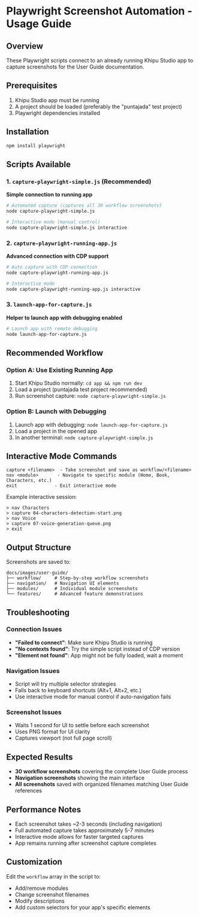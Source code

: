 # Playwright Screenshot Automation - Usage Guide

## Overview
These Playwright scripts connect to an already running Khipu Studio app to capture screenshots for the User Guide documentation.

## Prerequisites
1. Khipu Studio app must be running
2. A project should be loaded (preferably the "puntajada" test project)
3. Playwright dependencies installed

## Installation
```bash
npm install playwright
```

## Scripts Available

### 1. `capture-playwright-simple.js` (Recommended)
**Simple connection to running app**

```bash
# Automated capture (captures all 30 workflow screenshots)
node capture-playwright-simple.js

# Interactive mode (manual control)
node capture-playwright-simple.js interactive
```

### 2. `capture-playwright-running-app.js` 
**Advanced connection with CDP support**

```bash
# Auto capture with CDP connection
node capture-playwright-running-app.js

# Interactive mode
node capture-playwright-running-app.js interactive
```

### 3. `launch-app-for-capture.js`
**Helper to launch app with debugging enabled**

```bash
# Launch app with remote debugging
node launch-app-for-capture.js
```

## Recommended Workflow

### Option A: Use Existing Running App
1. Start Khipu Studio normally: `cd app && npm run dev`
2. Load a project (puntajada test project recommended)
3. Run screenshot capture: `node capture-playwright-simple.js`

### Option B: Launch with Debugging
1. Launch app with debugging: `node launch-app-for-capture.js`
2. Load a project in the opened app
3. In another terminal: `node capture-playwright-simple.js`

## Interactive Mode Commands
```
capture <filename>  - Take screenshot and save as workflow/<filename>
nav <module>       - Navigate to specific module (Home, Book, Characters, etc.)
exit              - Exit interactive mode
```

Example interactive session:
```
> nav Characters
> capture 04-characters-detection-start.png
> nav Voice  
> capture 07-voice-generation-queue.png
> exit
```

## Output Structure
Screenshots are saved to:
```
docs/images/user-guide/
├── workflow/     # Step-by-step workflow screenshots
├── navigation/   # Navigation UI elements
├── modules/      # Individual module screenshots
└── features/     # Advanced feature demonstrations
```

## Troubleshooting

### Connection Issues
- **"Failed to connect"**: Make sure Khipu Studio is running
- **"No contexts found"**: Try the simple script instead of CDP version
- **"Element not found"**: App might not be fully loaded, wait a moment

### Navigation Issues
- Script will try multiple selector strategies
- Falls back to keyboard shortcuts (Alt+1, Alt+2, etc.)
- Use interactive mode for manual control if auto-navigation fails

### Screenshot Issues
- Waits 1 second for UI to settle before each screenshot
- Uses PNG format for UI clarity
- Captures viewport (not full page scroll)

## Expected Results
- **30 workflow screenshots** covering the complete User Guide process
- **Navigation screenshots** showing the main interface
- **All screenshots** saved with organized filenames matching User Guide references

## Performance Notes
- Each screenshot takes ~2-3 seconds (including navigation)
- Full automated capture takes approximately 5-7 minutes
- Interactive mode allows for faster targeted captures
- App remains running after screenshot capture completes

## Customization
Edit the `workflow` array in the script to:
- Add/remove modules
- Change screenshot filenames
- Modify descriptions
- Add custom selectors for your app's specific elements
